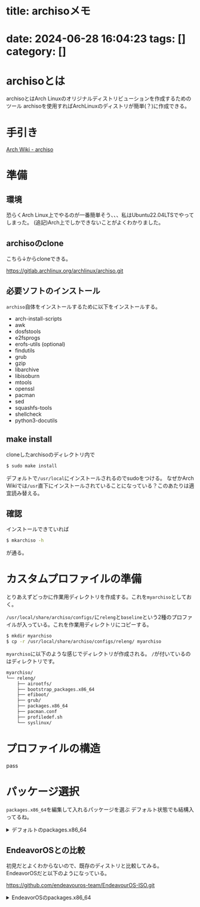 title: archisoメモ
====================================
date: 2024-06-28 16:04:23
tags: []
category: []
====================================
# archisoとは
archisoとはArch Linuxのオリジナルディストリビューションを作成するためのツール
archisoを使用すればArchLinuxのディストリが簡単(？)に作成できる。

# 手引き
[Arch Wiki - archiso](https://wiki.archlinux.jp/index.php/Archiso)

# 準備
## 環境
恐らくArch Linux上でやるのが一番簡単そう、、、私はUbuntu22.04LTSでやってしまった。
(追記)Arch上でしかできないことがよくわかりました。

## archisoのclone
こちら↓からcloneできる。

https://gitlab.archlinux.org/archlinux/archiso.git


## 必要ソフトのインストール
`archiso`自体をインストールするために以下をインストールする。

* arch-install-scripts
* awk
* dosfstools
* e2fsprogs
* erofs-utils (optional)
* findutils
* grub
* gzip
* libarchive
* libisoburn
* mtools
* openssl
* pacman
* sed
* squashfs-tools
* shellcheck
* python3-docutils

## make install
cloneしたarchisoのディレクトリ内で
```bash
$ sudo make install
```

デフォルトで`/usr/local`にインストールされるのでsudoをつける。
なぜかArch Wikiでは`/usr`直下にインストールされていることになっている？このあたりは適宜読み替える。

## 確認
インストールできていれば
```bash
$ mkarchiso -h
```
が通る。


# カスタムプロファイルの準備
とりあえずどっかに作業用ディレクトリを作成する。これを`myarchiso`としておく。

`/usr/local/share/archiso/configs/`に`releng`と`baseline`という2種のプロファイルが入っている。これを作業用ディレクトリにコピーする。
```bash
$ mkdir myarchiso
$ cp -r /usr/local/share/archiso/configs/releng/ myarchiso
```

`myarchiso`に以下のような感じでディレクトリが作成される。
`/`が付いているのはディレクトリです。

```bash
myarchiso/
└── releng/
    ├── airootfs/
    ├── bootstrap_packages.x86_64
    ├── efiboot/
    ├── grub/
    ├── packages.x86_64
    ├── pacman.conf
    ├── profiledef.sh
    └── syslinux/
```

# プロファイルの構造
pass

# パッケージ選択
`packages.x86_64`を編集して入れるパッケージを選ぶ
デフォルト状態でも結構入ってるね。

<details>
<summary>デフォルトのpackages.x86_64</summary>
```txt:packages.x86_64
alsa-utils
amd-ucode
arch-install-scripts
archinstall
b43-fwcutter
base
bcachefs-tools
bind
bolt
brltty
broadcom-wl
btrfs-progs
clonezilla
cloud-init
cryptsetup
darkhttpd
ddrescue
dhclient
dhcpcd
diffutils
dmidecode
dmraid
dnsmasq
dosfstools
e2fsprogs
edk2-shell
efibootmgr
espeakup
ethtool
exfatprogs
f2fs-tools
fatresize
foot-terminfo
fsarchiver
gnu-netcat
gpart
gpm
gptfdisk
grml-zsh-config
grub
hdparm
hyperv
intel-ucode
irssi
iw
iwd
jfsutils
kitty-terminfo
ldns
less
lftp
libfido2
libusb-compat
linux
linux-atm
linux-firmware
linux-firmware-marvell
livecd-sounds
lsscsi
lvm2
lynx
man-db
man-pages
mc
mdadm
memtest86+
memtest86+-efi
mkinitcpio
mkinitcpio-archiso
mkinitcpio-nfs-utils
modemmanager
mtools
nano
nbd
ndisc6
nfs-utils
nilfs-utils
nmap
ntfs-3g
nvme-cli
open-iscsi
open-vm-tools
openconnect
openpgp-card-tools
openssh
openvpn
partclone
parted
partimage
pcsclite
ppp
pptpclient
pv
qemu-guest-agent
refind
reflector
reiserfsprogs
rp-pppoe
rsync
rxvt-unicode-terminfo
screen
sdparm
sequoia-sq
sg3_utils
smartmontools
sof-firmware
squashfs-tools
sudo
syslinux
systemd-resolvconf
tcpdump
terminus-font
testdisk
tmux
tpm2-tools
tpm2-tss
udftools
usb_modeswitch
usbmuxd
usbutils
vim
virtualbox-guest-utils-nox
vpnc
wireless-regdb
wireless_tools
wpa_supplicant
wvdial
xfsprogs
xl2tpd
zsh
```
</details>

## EndeavorOSとの比較
初見だとよくわからないので、既存のディストリと比較してみる。
EndeavorOSだと以下のようになっている。

https://github.com/endeavouros-team/EndeavourOS-ISO.git

<details>
<summary>EndeavorOSのpackages.x86_64</summary>
```txt:packages.x86_64
# BASE

## Base system
iptables-nft
base
base-devel
archlinux-keyring
endeavouros-mirrorlist
endeavouros-keyring
cryptsetup
device-mapper
diffutils
dracut
edk2-shell
inetutils
less
linux
linux-firmware
linux-firmware-marvell
linux-headers
logrotate
lsb-release
man-db
man-pages
mdadm
nano
nano-syntax-highlighting
perl
s-nail
sudo
sysfsutils
systemd-sysvcompat
texinfo
which
vi

## Filesystem
btrfs-progs
dosfstools
e2fsprogs
exfatprogs
f2fs-tools
jfsutils
lvm2
mtools
nfs-utils
nilfs-utils
ntfs-3g
reiserfsprogs
xfsprogs

## Boot
efibootmgr
efitools

# HARDWARE

## CPU
amd-ucode
intel-ucode

## X system
mesa
mesa-utils
nvidia
nvidia-utils
xf86-input-libinput
xf86-video-amdgpu
xf86-video-ati
xorg-server
xorg-xdpyinfo
xorg-xinit
xorg-xinput
xorg-xkill
xorg-xrandr

## Network hardware
b43-fwcutter
broadcom-wl-dkms

## General hardware
lsscsi
sg3_utils
smartmontools
usbutils

## Audio hardware
alsa-firmware
alsa-plugins
alsa-utils
gst-libav
gst-plugin-pipewire
gst-plugins-bad
gst-plugins-ugly
libdvdcss
pavucontrol
pipewire-alsa
pipewire-jack
pipewire-pulse
rtkit
sof-firmware
wireplumber

# SOFTWARE

## General system
bash-completion
dmidecode
dialog
dmraid
downgrade
duf
fakeroot
freetype2
git
glances
python-packaging
gpm
gptfdisk
haveged
hwdetect
hwinfo
inxi
libgsf
libopenraw
mlocate
ntp
pacman-contrib
pkgfile
poppler-glib
power-profiles-daemon
rebuild-detector
reflector
rsync
tldr
unrar
unzip
wget
xdg-user-dirs
xdg-utils
xz

## Network
bind
dnsmasq
ethtool
iwd
modemmanager
nbd
ndisc6
net-tools
netctl
networkmanager
networkmanager-openconnect
networkmanager-openvpn
nss-mdns
openconnect
openvpn
ppp
pptpclient
rp-pppoe
usb_modeswitch
vpnc
whois
wireless-regdb
#wireless_tools
wpa_supplicant
xl2tpd

## Bluetooth
bluez
bluez-utils

## Firewall
firewalld
python-pyqt5
python-capng

# ISO

## Live iso specific
arch-install-scripts
memtest86+
mkinitcpio-archiso
mkinitcpio-nfs-utils
pv
syslinux

## Live iso tools
clonezilla
efitools
gpart
gparted
grsync
partitionmanager
hdparm

# DESKTOP

## Desktop environment
ark
bluedevil
breeze-gtk
dolphin
dolphin-plugins
eos-plasma-sddm-config
ffmpegthumbs
fwupd
gwenview
haruna
kate
kcalc
kde-cli-tools
kde-gtk-config
kdeconnect
kdegraphics-thumbnailers
kdenetwork-filesharing
kdeplasma-addons
kgamma
kimageformats
kinfocenter
kio-admin
kio-extras
kio-fuse
konsole
kscreen
kwallet-pam
kwayland-integration
libappindicator-gtk3
maliit-keyboard
okular
plasma-browser-integration
plasma-desktop
plasma-disks
plasma-firewall
plasma-nm
plasma-pa
plasma-systemmonitor
plasma-workspace
powerdevil
print-manager
sddm-kcm
spectacle
xdg-desktop-portal-kde
xsettingsd
xwaylandvideobridge

## Browser
firefox

## System
meld

## Fonts
cantarell-fonts
noto-fonts
noto-fonts-emoji
noto-fonts-cjk
noto-fonts-extra
ttf-bitstream-vera
ttf-dejavu
ttf-liberation
ttf-opensans

# ENDEAVOUROS REPO

## General
endeavouros-theming
eos-apps-info
eos-hooks
eos-log-tool
eos-packagelist
eos-quickstart
eos-rankmirrors
nvidia-inst
rate-mirrors
reflector-simple
welcome
yay

## Calamares EndeavourOS
calamares
ckbcomp
os-prober

# VM SUPPORT

## Qemu
qemu-guest-agent

## Spice
spice-vdagent

## Virtual-box
virtualbox-guest-utils

## VMware
open-vm-tools
xf86-input-vmmouse
xf86-video-vmware
xf86-video-qxl
```
</details>

いずれにしろようわからんので一旦おいておく。


# レポジトリ
```txt:pacman.conf
[options]
HoldPkg     = pacman glibc
Architecture = auto
ParallelDownloads = 5
SigLevel    = Required DatabaseOptional
LocalFileSigLevel = Optional

[core]
Include = /etc/pacman.d/mirrorlist

[extra]
Include = /etc/pacman.d/mirrorlist
```

> multilibについて
> ArchWikiにmultilibをインストールする場合は~と記載あるが、ここではインストールしない。
> どうやら64bit環境下で32bitの共有ライブラリを使用する場合にいれるらしい

# イメージにファイルを追加する
`airootfs`がシステムのrootになるらしい。

# bootloader
* BIOS: syslinux
* UEFI: GRUB, systemd-boot

上記から選択する。
今回はちょうどsystemdの本を購入したばかりなのでsystemd-bootでやってみる。

## systemd-boot
`efiboot`ディレクトリに設定がおかれていることを前提とするらしい。
現時点では以下のようになっている。

```bash
efiboot/
└── loader/
    ├── entries/
    │   ├── 01-archiso-x86_64-linux.conf
    │   ├── 02-archiso-x86_64-speech-linux.conf
    │   └── 03-archiso-x86_64-memtest86+.conf
    └── loader.conf
```

# GNOMEの追加
## 参考
https://github.com/jorisdrenth/archiso-liveusb-gnome


# AURのパッケージを追加
標準のレポジトリに置いてあるパッケージなら依存関係を解決してくれるが、AURのパッケージはpacmanは解決してくれない。
ローカル環境に入れるだけなら`yay`を使うのが一番簡単だが、archisoでライブ環境に導入する場合はpacman.confにレポジトリを追加する必要がある。


## カスタムのローカルレポジトリの作成
archisoにAURのパッケージを追加するためには、一度ダウンロードしてパッケージをビルドする必要がある。

簡単な例のため`yay`を入れてみる。

```bash
$ git clone https://aur.archlinux.org/yay.git
$ cd yay
$ makepkg -s
```

makepkgでyay-12.3.5-1-x86_64.pkg.tar.zst というアーカイブが生成される。
これを適当な場所に保存する。今回`~/reporoot`に保存する。どうやらアーキテクチャごとに保存できるように配慮したほうがいいようなので、`reporoot/archlinux/x86_64`を作成する。

以下が続き

```bash
$ mkdir -p ~/reporoot/archlinux/x86_64
$ cp ./yay-12.3.5-1-x86_64.pkg.tar.zst ~/reporoot/archlinux/x86_64/
$ cd ~/reporoot/archlinux/x86_64
$ repo-add myarch.tar.xz ./ckbcomp-1.228-1-any.pkg.tar.zst
``` 

最後の`repo-add`で`myarch.tar.xz`というデータベースを作成した。これが後に`pacman.conf`で指定するカスタムレポジトリそのものになる。

ckbcompの例

```bash
$ git clone https://aur.archlinux.org/ckbcomp.git
$ cd ckbcomp
$ makepkg -s
$ cp ckbcomp-1.228-1-any.pkg.tar.zst ~/reporoot/archlinux/x86_64/
$ cd ~/reporoot/archlinux/x86_64
$ repo-add myarch.tar.xz ./ckbcomp-1.228-1-any.pkg.tar.zst
``` 

実際にはckbcompはPKGBLDのバージョンが間違っているので適宜修正する。
今回は1.226というバージョンのURLが無効だったので、1.228に修正したうえでsha512mdを生成してダウンロードできるようにした。



## pacman.confへの追加
archisoの中の`pacman.conf`へ以下を追記する。

```conf:pacman.conf
[myarch]
SigLevel = Optional
Server = file:///home/tkcd/reporoot/archlinux/$arch
```

最後の`$arch`は環境のアーキテクチャ。
